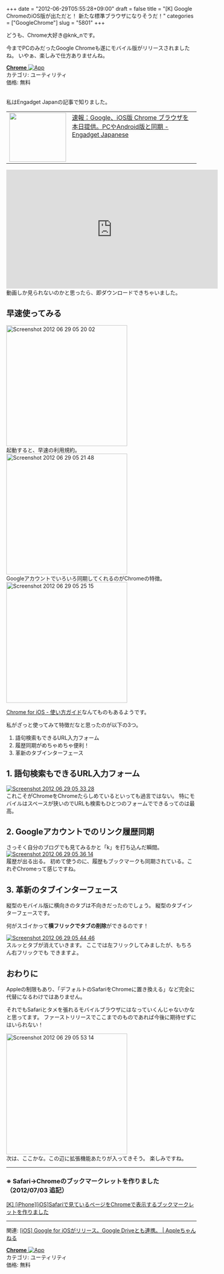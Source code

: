 +++
date = "2012-06-29T05:55:28+09:00"
draft = false
title = "[K] Google ChromeのiOS版が出ただと！ 新たな標準ブラウザになりそうだ！"
categories = ["GoogleChrome"]
slug = "5801"
+++

どうも、Chrome大好き@knk_nです。

今までPCのみだったGoogle Chromeも遂にモバイル版がリリースされましたね。
いやぁ、楽しみで仕方ありませんね。

<table class="appstorehelper">
<a href="http://itunes.apple.com/jp/app/chrome/id535886823?mt=8&ign-mpt=uo%3D4" rel="nofollow" target="_blank"><img class="appstorehelper_appicn" src="http://knk-n.com/wp-content/uploads/2012/06/screenshot-2012-06-29-5.06.261.png" alt="" /></a><div class="appstorehelper_text"><a href="http://itunes.apple.com/jp/app/chrome/id535886823?mt=8&ign-mpt=uo%3D4" rel="nofollow" target="_blank"><b>Chrome</b> <img alt="App" src="http://ax.phobos.apple.com.edgesuite.net/ja_jp/images/web/linkmaker/badge_appstore-sm.gif" style="vertical-align: text-bottom;" /></b></a><br />カテゴリ: ユーティリティ<br />価格: 無料<br clear="all" /></div>
</table><!--more-->私はEngadget Japanの記事で知りました。
<table width="100%"><td valign="top" width="150"><a href="http://japanese.engadget.com/2012/06/28/google-ios-chrome-iphone-ipad/" target="_blank"><img border="0" src="http://capture.heartrails.com/150x130/shadow?http://japanese.engadget.com/2012/06/28/google-ios-chrome-iphone-ipad/" alt="" width="150" height="130" /></a></td><td valign="top"><a  href="http://japanese.engadget.com/2012/06/28/google-ios-chrome-iphone-ipad/" target="_blank">速報：Google、iOS版 Chrome ブラウザを本日提供。PCやAndroid版と同期 - Engadget Japanese</a><script type="text/javascript">var url = "http://japanese.engadget.com/2012/06/28/google-ios-chrome-iphone-ipad/";</script><script src="http://api.b.st-hatena.com/entry.count?url=http://japanese.engadget.com/2012/06/28/google-ios-chrome-iphone-ipad/&callback=hatebTxt"></script>
</td></table>

<iframe width="560" height="315" src="http://www.youtube.com/embed/tSKZy2ayvMs" frameborder="0" allowfullscreen></iframe>
動画しか見られないのかと思ったら、即ダウンロードできちゃいました。
<h2>早速使ってみる</h2>
<div class="center"><a href="http://knk-n.com/wp-content/uploads/2012/06/screenshot_2012-06-29_05.20.02.jpg"><img src="http://knk-n.com/wp-content/uploads/2012/06/screenshot_2012-06-29_05.20.02.jpg" alt="Screenshot 2012 06 29 05 20 02" title="screenshot_2012-06-29_05.20.02.jpg" border="0" width="320" height="" /></a></div>
起動すると、早速の利用規約。

<div class="center"><a href="http://knk-n.com/wp-content/uploads/2012/06/screenshot_2012-06-29_05.21.48.jpg"><img src="http://knk-n.com/wp-content/uploads/2012/06/screenshot_2012-06-29_05.21.48.jpg" alt="Screenshot 2012 06 29 05 21 48" title="screenshot_2012-06-29_05.21.48.jpg" border="0" width="320" height="auto" /></a></div>
Googleアカウントでいろいろ同期してくれるのがChromeの特徴。

<div class="center"><a href="http://knk-n.com/wp-content/uploads/2012/06/screenshot_2012-06-29_05.25.15.jpg"><img src="http://knk-n.com/wp-content/uploads/2012/06/screenshot_2012-06-29_05.25.15.jpg" alt="Screenshot 2012 06 29 05 25 15" title="screenshot_2012-06-29_05.25.15.jpg" border="0" width="320" height="auto" /></a></div>

<a  href="https://www.google.com/intl/ja/chrome/browser/mobile/tour/ios.html" target="_blank">Chrome for iOS - 使い方ガイド</a><script type="text/javascript">var url = "https://www.google.com/intl/ja/chrome/browser/mobile/tour/ios.html";</script><script src="http://api.b.st-hatena.com/entry.count?url=https://www.google.com/intl/ja/chrome/browser/mobile/tour/ios.html&callback=hatebTxt"></script>なんてものもあるようです。

私がざっと使ってみて特徴だなと思ったのが以下の3つ。
<ol>
<li>語句検索もできるURL入力フォーム</li>
<li>履歴同期がめちゃめちゃ便利！</li>
<li>革新のタブインターフェース</li>
</ol>

<h2>1. 語句検索もできるURL入力フォーム</h2>
<div class="center"><a href="http://knk-n.com/wp-content/uploads/2012/06/screenshot_2012-06-29_05.33.28.jpg"><img src="http://knk-n.com/wp-content/uploads/2012/06/screenshot_2012-06-29_05.33.28.jpg" alt="Screenshot 2012 06 29 05 33 28" title="screenshot_2012-06-29_05.33.28.jpg" border="0" width="" height="" /></a></div>
これこそがChromeをChromeたらしめているといっても過言ではない。
特にモバイルはスペースが狭いのでURLも検索もひとつのフォームでできるってのは最高。

<h2>2. Googleアカウントでのリンク履歴同期</h2>
さっそく自分のブログでも見てみるかと「k」を打ち込んだ瞬間。

<div class="center"><a href="http://knk-n.com/wp-content/uploads/2012/06/screenshot_2012-06-29_05.36.14.jpg"><img src="http://knk-n.com/wp-content/uploads/2012/06/screenshot_2012-06-29_05.36.14.jpg" alt="Screenshot 2012 06 29 05 36 14" title="screenshot_2012-06-29_05.36.14.jpg" border="0" width="" height="" /></a></div>
履歴が出る出る。
初めて使うのに、履歴もブックマークも同期されている。これぞChromeって感じですね。

<h2>3. 革新のタブインターフェース</h2>
縦型のモバイル版に横向きのタブは不向きだったのでしょう。
縦型のタブインターフェースです。

何がスゴイかって<strong>横フリックでタブの削除</strong>ができるのです！

<div class="center"><a href="http://knk-n.com/wp-content/uploads/2012/06/screenshot_2012-06-29_05.44.46.jpg"><img src="http://knk-n.com/wp-content/uploads/2012/06/screenshot_2012-06-29_05.44.46.jpg" alt="Screenshot 2012 06 29 05 44 46" title="screenshot_2012-06-29_05.44.46.jpg" border="0" width="" height="" /></a></div>
スルッとタブが消えていきます。
ここでは左フリックしてみましたが、もちろん右フリックでも
できますよ。

<h2>おわりに</h2>
Appleの制限もあり、「デフォルトのSafariをChromeに置き換える」など完全に代替になるわけではありません。

それでもSafariとタメを張れるモバイルブラウザにはなっていくんじゃないかなと思ってます。
ファーストリリースでここまでのものであれば今後に期待せずにはいられない！

<div class="center"><a href="http://knk-n.com/wp-content/uploads/2012/06/screenshot_2012-06-29_05.53.14.jpg"><img src="http://knk-n.com/wp-content/uploads/2012/06/screenshot_2012-06-29_05.53.14.jpg" alt="Screenshot 2012 06 29 05 53 14" title="screenshot_2012-06-29_05.53.14.jpg" border="0" width="320" height="auto" /></a></div>
次は、ここかな。この辺に拡張機能あたりが入ってきそう。
楽しみですね。

<hr />
<h3>※ Safari→Chromeのブックマークレットを作りました（2012/07/03 追記）</h3>
<a  href="http://knk-n.com/2012/07/03/safari2chrome_bookmarklet/" target="_blank">[K] [iPhone][iOS]Safariで見ているページをChromeで表示するブックマークレットを作りました</a><script type="text/javascript">var url = "http://knk-n.com/2012/07/03/safari2chrome_bookmarklet/";</script><script src="http://api.b.st-hatena.com/entry.count?url=http://knk-n.com/2012/07/03/safari2chrome_bookmarklet/&callback=hatebTxt"></script>
<hr />

関連: <a  href="http://applech.info/ios-chrome-for-ios/" target="_blank">[iOS] Google for iOSがリリース。Google Driveとも連携。 | Appleちゃんねる</a><script type="text/javascript">var url = "http://applech.info/ios-chrome-for-ios/";</script><script src="http://api.b.st-hatena.com/entry.count?url=http://applech.info/ios-chrome-for-ios/&callback=hatebTxt"></script>

<table class="appstorehelper">
<a href="http://itunes.apple.com/jp/app/chrome/id535886823?mt=8&ign-mpt=uo%3D4" rel="nofollow" target="_blank"><img class="appstorehelper_appicn" src="http://knk-n.com/wp-content/uploads/2012/06/screenshot-2012-06-29-5.06.261.png" alt="" /></a><div class="appstorehelper_text"><a href="http://itunes.apple.com/jp/app/chrome/id535886823?mt=8&ign-mpt=uo%3D4" rel="nofollow" target="_blank"><b>Chrome</b> <img alt="App" src="http://ax.phobos.apple.com.edgesuite.net/ja_jp/images/web/linkmaker/badge_appstore-sm.gif" style="vertical-align: text-bottom;" /></b></a><br />カテゴリ: ユーティリティ<br />価格: 無料<br clear="all" /></div>
</table>
